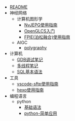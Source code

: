 * [README](./README.md)
* 神经网络
    * 计算机图形学
        * [NvJEPG使用指南](./神经网络/计算机图形学/NvJEPG使用指南.md)
        * [OpenGLCS入门](./神经网络/计算机图形学/OpenGLCS入门.md)
        * [FPIE(泊松融合)使用指南](./神经网络/计算机图形学/FPIE(泊松融合)使用指南.md)
    * AIGC
        * [polygraphy](./神经网络/AIGC/polygraphy.md)
* 计算机
    * [GDB调试笔记](./计算机/GDB调试笔记.md)
    * [多线程笔记](./计算机/多线程笔记.md)
    * [SQL基本语法](./计算机/SQL基本语法.md)
* 工具
    * [vscode-sftp使用指南](./工具/vscode-sftp使用指南.md)
    * [hexo使用指南](./工具/hexo使用指南.md)
* 编程语言
    * python
        * [基础语法](./编程语言/python/基础语法.md)
        * [python-简单应用](./编程语言/python/python-简单应用.md)